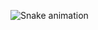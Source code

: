 ![Snake animation](https://github.com/Parthu110/Parthu110/blob/output/github-contribution-grid-snake.svg)
